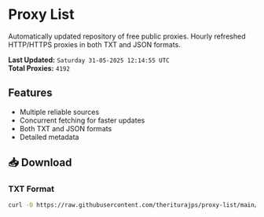 # Proxy List

Automatically updated repository of free public proxies. Hourly refreshed HTTP/HTTPS proxies in both TXT and JSON formats.

**Last Updated:** `Saturday 31-05-2025 12:14:55 UTC`  
**Total Proxies:** `4192`

## Features
- Multiple reliable sources
- Concurrent fetching for faster updates
- Both TXT and JSON formats
- Detailed metadata

## 📥 Download

### TXT Format
```bash
curl -O https://raw.githubusercontent.com/theriturajps/proxy-list/main/proxies.txt